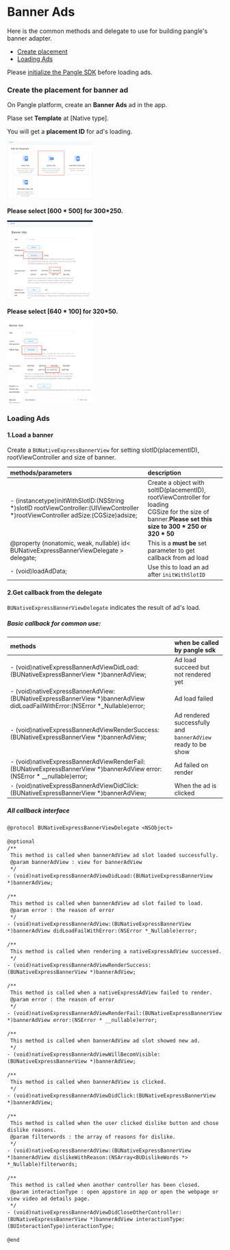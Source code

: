 # Banner Ads

Here is the common methods and delegate to use for building pangle's banner adapter.

  * [Create placement](#start/create_placement)
  * [Loading Ads](#start/template_banner_ad_load)


Please [initialize the Pangle SDK](1_prerequisites_initialize) before loading ads.


<a name="start/create_placement"></a>
### Create the placement for banner ad

On Pangle platform, create an **Banner Ads** ad in the app.

Plase set **Template** at [Native type].

You will get a **placement ID** for ad's loading.

<img src="pics/template_banner_add.png" alt="drawing" width="200"/>

**Please select [600 * 500]  for 300*250.**

<img src="pics/template_banner_set.png" alt="drawing" width="200"/>

**Please select [640 * 100]  for 320*50.**

<img src="pics/template320_add.png" alt="drawing" width="200"/>

<a name="start/template_banner_ad_load"></a>
### Loading Ads

#### 1.Load a banner


Create a `BUNativeExpressBannerView` for setting slotID(placementID), rootViewController and size of banner.


| methods/parameters | description |
| :--- | :--- |
| - (instancetype)initWithSlotID:(NSString *)slotID rootViewController:(UIViewController *)rootViewController adSize:(CGSize)adsize; | Create a object with soltID(placementID),<br>rootViewController for loading <br>CGSize for the size of banner.**Please set this size to 300 * 250 or 320 * 50** |
| @property (nonatomic, weak, nullable) id< BUNativeExpressBannerViewDelegate > delegate; | This is a **must be** set parameter to get callback from ad load|
| - (void)loadAdData; | Use this to load an ad after `initWithSlotID` |



#### 2.Get callback from the delegate

`BUNativeExpressBannerViewDelegate` indicates the result of ad's load.

##### Basic callback for common use:

| methods | when be called by pangle sdk |
| :--- | :--- |
| - (void)nativeExpressBannerAdViewDidLoad:(BUNativeExpressBannerView *)bannerAdView; | Ad load succeed but not rendered yet |
| - (void)nativeExpressBannerAdView:(BUNativeExpressBannerView *)bannerAdView didLoadFailWithError:(NSError *_Nullable)error; | Ad load failed |
| - (void)nativeExpressBannerAdViewRenderSuccess:(BUNativeExpressBannerView *)bannerAdView; | Ad rendered successfully and `bannerAdView` ready to be show |
| - (void)nativeExpressBannerAdViewRenderFail:(BUNativeExpressBannerView *)bannerAdView error:(NSError * __nullable)error; | Ad failed on render   |
| - (void)nativeExpressBannerAdViewDidClick:(BUNativeExpressBannerView *)bannerAdView; | When the ad is clicked |

##### All callback interface

```obj-c
@protocol BUNativeExpressBannerViewDelegate <NSObject>

@optional
/**
 This method is called when bannerAdView ad slot loaded successfully.
 @param bannerAdView : view for bannerAdView
 */
- (void)nativeExpressBannerAdViewDidLoad:(BUNativeExpressBannerView *)bannerAdView;

/**
 This method is called when bannerAdView ad slot failed to load.
 @param error : the reason of error
 */
- (void)nativeExpressBannerAdView:(BUNativeExpressBannerView *)bannerAdView didLoadFailWithError:(NSError *_Nullable)error;

/**
 This method is called when rendering a nativeExpressAdView successed.
 */
- (void)nativeExpressBannerAdViewRenderSuccess:(BUNativeExpressBannerView *)bannerAdView;

/**
 This method is called when a nativeExpressAdView failed to render.
 @param error : the reason of error
 */
- (void)nativeExpressBannerAdViewRenderFail:(BUNativeExpressBannerView *)bannerAdView error:(NSError * __nullable)error;

/**
 This method is called when bannerAdView ad slot showed new ad.
 */
- (void)nativeExpressBannerAdViewWillBecomVisible:(BUNativeExpressBannerView *)bannerAdView;

/**
 This method is called when bannerAdView is clicked.
 */
- (void)nativeExpressBannerAdViewDidClick:(BUNativeExpressBannerView *)bannerAdView;

/**
 This method is called when the user clicked dislike button and chose dislike reasons.
 @param filterwords : the array of reasons for dislike.
 */
- (void)nativeExpressBannerAdView:(BUNativeExpressBannerView *)bannerAdView dislikeWithReason:(NSArray<BUDislikeWords *> *_Nullable)filterwords;

/**
 This method is called when another controller has been closed.
 @param interactionType : open appstore in app or open the webpage or view video ad details page.
 */
- (void)nativeExpressBannerAdViewDidCloseOtherController:(BUNativeExpressBannerView *)bannerAdView interactionType:(BUInteractionType)interactionType;

@end
```
